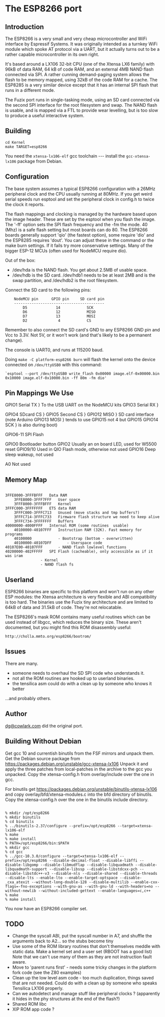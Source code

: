 # The ESP8266 port

## Introduction

The ESP8266 is a very small and very cheap microcontroller and WiFi interface
by Espressif Systems. It was originally intended as a turnkey WiFi module which
spoke AT protocol via a UART, but it actually turns out to be a rather capable
microcontroller in its own right.

It's based around a LX106 32-bit CPU (one of the Xtensa LX6 family) with 96kB
of data RAM, 64 kB of code RAM, and an external 4MB NAND flash connected via SPI.
A rather cunning demand-paging system allows the flash to be memory mapped,
using 32kB of the code RAM for a cache. The ESP8285 is a very similar device
except that it has an internal SPI flash that runs in a different mode.

The Fuzix port runs in single-tasking mode, using an SD card connected via the
second SPI interface for the root filesystem and swap. The NAND flash is
usable, and is mapped via a FTL to provide wear levelling, but is too slow to
produce a useful interactive system.

## Building

```
cd Kernel
make TARGET=esp8266
```

You need the `xtensa-lx106-elf` gcc toolchain --- install the
`gcc-xtensa-lx106` package from Debian.

## Configuration

The base system assumes a typical ESP8266 configuration with a 26MHz
peripheral clock and the CPU usually running at 80MHz. If you get weird
serial speeds run esptool and set the peripheral clock in config.h to twice
the clock it reports.

The flash mappings and clocking is managed by the hardware based upon the
image header. These are set by the esptool when you flash the image. The
'-ff' option sets the SPI flash frequency and the -fm the mode. 40 (Mhz) is
a safe flash setting but most boards can do 80. The ESP8266 boards generally
support 'qio' (the fastest option), some require 'dio' and the ESP8285 requires
'dout'. You can adjust these in the command or the make burn settings. If it
fails try more conservative settings. Many of the bigger ESP-12 MCUs (often
used for NodeMCU require dio).

Out of the box:

  - /dev/hda is the NAND flash. You get about 2.5MB of usable space.
  - /dev/hdb is the SD card. /dev/hdb1 needs to be at least 2MB and is the swap
	partition, and /dev/hdb2 is the root filesystem.

Connect the SD card to the following pins:

        NodeMCU pin      GPIO pin     SD card pin
        -----------------------------------------
            D5             14            SCK
            D6             12            MISO
            D7             13            MOSI
            D2              4            CS

Remember to also connect the SD card's GND to any ESP8266 GND pin and Vcc to
3.3V. Not 5V, or it won't work (and that's likely to be a permanent change).

The console is UART0, and runs at 115200 baud.

Doing `make -C platform-esp8266 burn` will flash the kernel onto the device
connected on `/dev/ttyUSB0` with this command:

    `esptool --port /dev/ttyUSB0 write_flash 0x00000 image.elf-0x00000.bin 0x10000 image.elf-0x10000.bin -ff 80m -fm dio'

## Pin Mappings We Use

GPIO1		Serial TX	}	To the USB UART on the NodeMCU kits
GPIO3		Serial RX	}

GPIO4		SDcard CS	}
GPIO5		Second CS	}
GPIO12		MISO		}	SD card interface (note Arduino
GPIO13		MOSI		}	tends to use GPIO15 not 4 but GPIO15
GPIO14		SCK		}	is also during boot)

GPIO6-11	SPI Flash

GPIO0		Bootloader button
GPIO2		Usually an on board LED, used for W5500 reset
GPIO9/10	Used in QIO Flash mode, otherwise not used
GPIO16		Deep sleep wakeup, not used

A0		Not used

## Memory Map

````

3FFE8000-3FFFBFFF	Data RAM
	3FFE8000-3FFF7FFF	User space
	3FFF8000-3FFFBFFF	Kernel
3FFFC000-3FFFFFFF	ETS data RAM
	3FFFC000-3FFFC713	Unused (move stacks and tmp buffers?)
	3FFFC714-3FFFC733	Firmware flash structure we need to keep alive
	3FFFC734-3FFFFFFF	Buffers
40000000-4000FFFF	Internal ROM (some routines  usable)
	40100000-40107FFF	Instruction RAM (32K). Fast memory for programs
	40100000			- Bootstrap (bottom - overwritten)
	40100000-40107DFF		- Userspace code
40107E00-40107FFF		- NAND flash lowlevel functions
40200000-402FFFFF	SPI Flash (cacheable), only accessible as if it was iram
				- Kernel
				- NAND flash fs

````

## Userland

ESP8266 binaries are specific to this platform and won't run on any other ESP
modules: the Xtensa architecture is very flexible and ABI compatibility is too
hard. The binaries use the Fuzix tiny architecture and are limited to 64kB of
data and 31.5kB of code. They're not relocatable.

The ESP8266's mask ROM contains many useful routines which can be used instead
of libgcc, which reduces the binary size. These aren't documented, but you
might find this ROM disassembly useful:

	http://cholla.mmto.org/esp8266/bootrom/

## Issues

There are many.

  - someone needs to overhaul the SD SPI code who understands it.
  - not all the ROM routines are hooked up to userland binaries.
  - the tensilica asm could do with a clean up by someone who knows it better

...and probably others.

## Author

dg@cowlark.com did the original port.

## Building Without Debian

Get gcc 10 and currentish binutils from the FSF mirrors and unpack them.
Get the Debian source package from https://packages.debian.org/unstable/gcc-xtensa-lx106
Unpack it and apply the three patches from local-patches in the archive to
the gcc you unpacked. Copy the xtensa-config.h from overlay/include over
the one in gcc.

For binutils get https://packages.debian.org/unstable/binutils-xtensa-lx106
and copy overlay/bfd/xtensa-modules.c into the bfd directory of binutils.
Copy the xtensa-config.h over the one in the binutils include directory.


````

% mkdir /opt/esp8266
% mkdir binutils
% cd binutils
% ../binutils-2.37/configure --prefix=/opt/esp8266 --target=xtensa-lx106-elf
% make
% make install
% PATH=/opt/esp8266/bin:$PATH
% mkdir gcc
% cd gcc
% ../gcc-10.3.0/configure --target=xtensa-lx106-elf --prefix=/opt/esp8266 --disable-decimal-float --disable-libffi --disable-libgomp --disable-libmudflap --disable-libquadmath --disable-libquadmath-support --disable-libssp --disable-libstdcxx-pch --disable-libstdc++-v3 --disable-nls --disable-shared --disable-threads --disable-lts --enable-lto --enable-target-optspace --disable-_cxa_atexit --without-long-double-128 --disable-multilib --enable-cxx-flags=-fno-exceptions --with-gnu-as --with-gnu-ld --with-headers=no --without-newlib --without-included-gettext --enable-languages=c,c++
% make
% make install

````

You now have an ESP8266 compiler set.

## TODO

- Change the syscall ABI, put the syscall number in A7, and shuffle the arguments back to A2... so the stubs become tiny
- Use some of the ROM library routines that don't themselves meddle with static data. Make a kernel set and a user set (RBOOT has a good list) Note that we can't use many of them as they are not instruction fault aware.
- Move to 'parent runs first' - needs some tricky changes in the platform fork code (see the Z80 examples)
- Clean up the low level asm code - too much duplication, things saved that are not needed. Could do with a clean up by someone who speaks Tensilica LX106 properly.
- Can we autodetect and manage stuff like peripheral clocks ? (apparently it hides in the phy structures at the end of the flash?)
- Shared ROM libc
- XIP ROM app code ?

